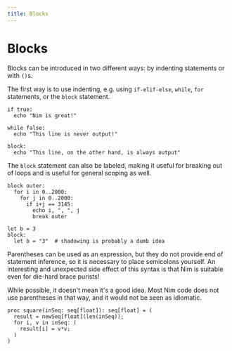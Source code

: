 ```yaml
---
title: Blocks
---
```


# Blocks

Blocks can be introduced in two different ways: by indenting statements or with `()`s.

The first way is to use indenting, e.g. using `if-elif-else`, `while`, `for` statements, or the `block`  statement.

``` nimrod
if true:
  echo "Nim is great!"

while false:
  echo "This line is never output!"

block:
  echo "This line, on the other hand, is always output"
```

The `block` statement can also be labeled, making it useful for breaking out of loops and is useful for general scoping as well. 

``` nimrod
block outer:
  for i in 0..2000:
    for j in 0..2000:
      if i+j == 3145:
        echo i, ", ", j
        break outer

let b = 3
block:
  let b = "3"  # shadowing is probably a dumb idea
```

Parentheses can be used as an expression, but they do not provide end of statement inference, so it is necessary to place semicolons yourself. An interesting and unexpected side effect of this syntax is that Nim is suitable even for die-hard brace purists!

While possible, it doesn't mean it's a good idea. Most Nim code does not use parentheses in that way, and it would not be seen as idiomatic.

``` nimrod
proc square(inSeq: seq[float]): seq[float] = (
  result = newSeq[float](len(inSeq));
  for i, v in inSeq: (
    result[i] = v*v;
  )
)

```

<!-- XXX FIX
square((  # A 1001 long sequence to be squared
  var result = newSeq[float]();
  for i in 0..1000:
    result.add(i);
  result
))-->

